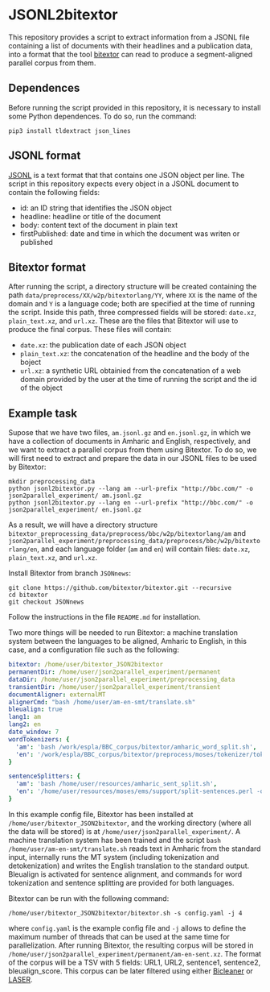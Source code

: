 # JSONL2bitextor
This repository provides a script to extract information from a JSONL file containing a list of documents with their headlines and a publication data, into a format that the tool [bitextor](https://github.com/bitextor/bitextor) can read to produce a segment-aligned parallel corpus from them.

## Dependences
Before running the script provided in this repository, it is necessary to install some Python dependences. To do so, run the command:
```shell
pip3 install tldextract json_lines
```

## JSONL format
[JSONL](http://jsonlines.org/) is a text format that that contains one JSON object per line. The script in this repository expects every object in a JSONL document to contain the following fields:
* id: an ID string that identifies the JSON object
* headline: headline or title of the document
* body: content text of the document in plain text
* firstPublished: date and time in which the document was writen or published

## Bitextor format
After running the script, a directory structure will be created containing the path `data/preprocess/XX/w2p/bitextorlang/YY`, where `XX` is the name of the domain and `Y` is a language code; both are specified at the time of running the script. Inside this path, three compressed fields will be stored: `date.xz`, `plain_text.xz`, and `url.xz`. These are the files that Bitextor will use to produce the final corpus. These files will contain:
* `date.xz`: the publication date of each JSON object
* `plain_text.xz`: the concatenation of the headline and the body of the boject
* `url.xz`: a synthetic URL obtainied from the concatenation of a web domain provided by the user at the time of running the script and the id of the object

## Example task
Supose that we have two files, `am.jsonl.gz` and `en.jsonl.gz`, in which we have a collection of documents in Amharic and English, respectively, and we want to extract a parallel corpus from them using Bitextor. To do so, we will first need to extract and prepare the data in our JSONL files to be used by Bitextor:
```shell
mkdir preprocessing_data
python jsonl2bitextor.py --lang am --url-prefix "http://bbc.com/" -o json2parallel_experiment/ am.jsonl.gz
python jsonl2bitextor.py --lang en --url-prefix "http://bbc.com/" -o json2parallel_experiment/ en.jsonl.gz
```
As a result, we will have a directory structure `bitextor_preprocessing_data/preprocess/bbc/w2p/bitextorlang/am` and `json2parallel_experiment/preprocessing_data/preprocess/bbc/w2p/bitextorlang/en`, and each language folder (`am` and `en`) will contain files: `date.xz`, `plain_text.xz`, and `url.xz`.

Install Bitextor from branch `JSONnews`:
```shell
git clone https://github.com/bitextor/bitextor.git --recursive
cd bitextor
git checkout JSONnews
```
Follow the instructions in the file `README.md` for installation.

Two more things will be needed to run Bitextor: a machine translation system between the languages to be aligned, Amharic to English, in this case, and a configuration file such as the following:

```yaml
bitextor: /home/user/bitextor_JSON2bitextor
permanentDir: /home/user/json2parallel_experiment/permanent
dataDir: /home/user/json2parallel_experiment/preprocessing_data
transientDir: /home/user/json2parallel_experiment/transient
documentAligner: externalMT
alignerCmd: "bash /home/user/am-en-smt/translate.sh"
bleualign: true
lang1: am
lang2: en
date_window: 7
wordTokenizers: {
  'am': 'bash /work/espla/BBC_corpus/bitextor/amharic_word_split.sh',
  'en': '/work/espla/BBC_corpus/bitextor/preprocess/moses/tokenizer/tokenizer.perl -q -b -a -l en'
}

sentenceSplitters: {
  'am': 'bash /home/user/resources/amharic_sent_split.sh',
  'en': '/home/user/resources/moses/ems/support/split-sentences.perl -q -b -l en'
}
```
In this example config file, Bitextor has been installed at `/home/user/bitextor_JSON2bitextor`, and the working directory (where all the data will be stored) is at `/home/user/json2parallel_experiment/`. A machine translation system has been trained and the script `bash /home/user/am-en-smt/translate.sh` reads text in Amharic from the standard input, internally runs the MT system (including tokenization and detokenization) and writes the English translation to the standard output. Bleualign is activated for sentence alignment, and commands for word tokenization and sentence splitting are provided for both languages.

Bitextor can be run with the following command:
```shell
/home/user/bitextor_JSON2bitextor/bitextor.sh -s config.yaml -j 4
```
where `config.yaml` is the example config file and `-j` allows to define the maximum number of threads that can be used at the same time for parallelization. After running Bitextor, the resulting corpus will be stored in `/home/user/json2parallel_experiment/permanent/am-en-sent.xz`. The format of the corpus will be a TSV with 5 fields: URL1, URL2, sentence1, sentence2, bleualign_score. This corpus can be later filtered using either [Bicleaner](https://github.com/bitextor/bicleaner) or [LASER](https://github.com/facebookresearch/LASER).

